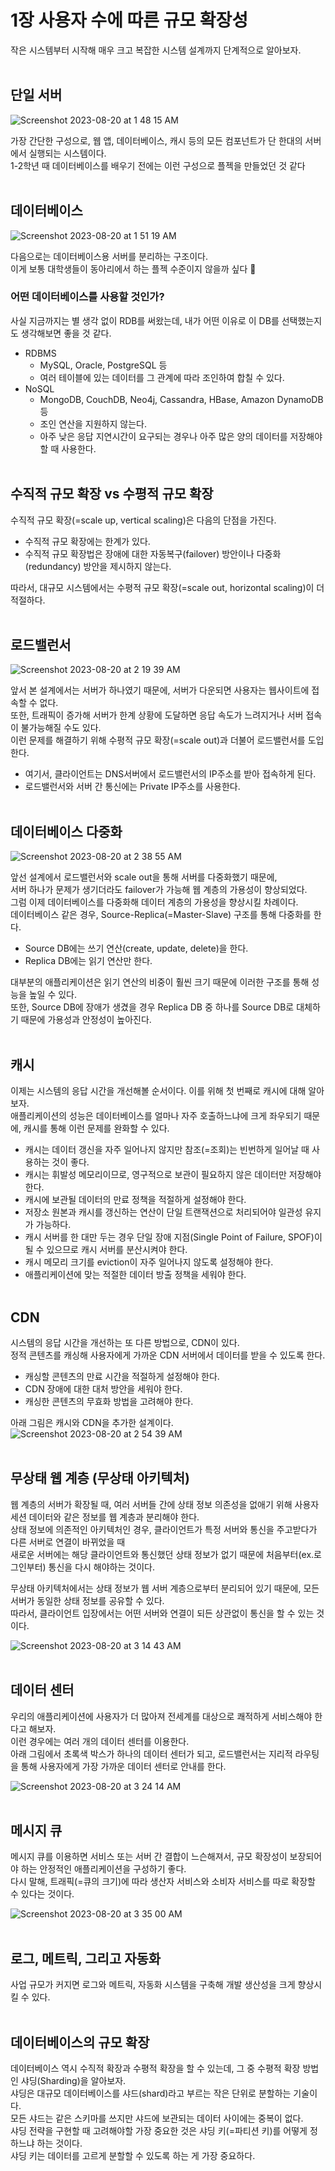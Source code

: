 # 1장 사용자 수에 따른 규모 확장성
작은 시스템부터 시작해 매우 크고 복잡한 시스템 설계까지 단계적으로 알아보자.
<br><br>

## 단일 서버
![Screenshot 2023-08-20 at 1 48 15 AM](https://github.com/Lightieey/2023-system-design-interview-2nd/assets/79203421/0b7e4dc3-1554-4434-9c22-b379418f2cd4)

가장 간단한 구성으로, 웹 앱, 데이터베이스, 캐시 등의 모든 컴포넌트가 단 한대의 서버에서 실행되는 시스템이다.<br>
1-2학년 때 데이터베이스를 배우기 전에는 이런 구성으로 플젝을 만들었던 것 같다
<br><br>

## 데이터베이스
![Screenshot 2023-08-20 at 1 51 19 AM](https://github.com/Lightieey/2023-system-design-interview-2nd/assets/79203421/8eaba7bb-5c6a-4934-ac45-9f06d4418e3d)

다음으로는 데이터베이스용 서버를 분리하는 구조이다. <br>
이게 보통 대학생들이 동아리에서 하는 플젝 수준이지 않을까 싶다 🤔

### 어떤 데이터베이스를 사용할 것인가?
사실 지금까지는 별 생각 없이 RDB를 써왔는데, 내가 어떤 이유로 이 DB를 선택했는지도 생각해보면 좋을 것 같다.
- RDBMS
  - MySQL, Oracle, PostgreSQL 등
  - 여러 테이블에 있는 데이터를 그 관계에 따라 조인하여 합칠 수 있다.
- NoSQL
  - MongoDB, CouchDB, Neo4j, Cassandra, HBase, Amazon DynamoDB 등
  - 조인 연산을 지원하지 않는다.
  - 아주 낮은 응답 지연시간이 요구되는 경우나 아주 많은 양의 데이터를 저장해야 할 때 사용한다.
<br><br>

## 수직적 규모 확장 vs 수평적 규모 확장
수직적 규모 확장(=scale up, vertical scaling)은 다음의 단점을 가진다.
- 수직적 규모 확장에는 한계가 있다.
- 수직적 규모 확장법은 장애에 대한 자동복구(failover) 방안이나 다중화(redundancy) 방안을 제시하지 않는다.

따라서, 대규모 시스템에서는 수평적 규모 확장(=scale out, horizontal scaling)이 더 적절하다.
<br><br>

## 로드밸런서
![Screenshot 2023-08-20 at 2 19 39 AM](https://github.com/Lightieey/2023-system-design-interview-2nd/assets/79203421/f6d1a6f6-0b82-45f4-bc89-f274f17559e0)

앞서 본 설계에서는 서버가 하나였기 때문에, 서버가 다운되면 사용자는 웹사이트에 접속할 수 없다. <br>
또한, 트래픽이 증가해 서버가 한계 상황에 도달하면 응답 속도가 느려지거나 서버 접속이 불가능해질 수도 있다. <br>
이런 문제를 해결하기 위해 수평적 규모 확장(=scale out)과 더불어 로드밸런서를 도입한다.
* 여기서, 클라이언트는 DNS서버에서 로드밸런서의 IP주소를 받아 접속하게 된다.
* 로드밸런서와 서버 간 통신에는 Private IP주소를 사용한다.
<br><br>

## 데이터베이스 다중화
![Screenshot 2023-08-20 at 2 38 55 AM](https://github.com/Lightieey/2023-system-design-interview-2nd/assets/79203421/c4b63046-e1d5-44ca-9e20-14fd778cb659)

앞선 설계에서 로드밸런서와 scale out을 통해 서버를 다중화했기 때문에, <br>
서버 하나가 문제가 생기더라도 failover가 가능해 웹 계층의 가용성이 향상되었다.<br>
그럼 이제 데이터베이스를 다중화해 데이터 계층의 가용성을 향상시킬 차례이다.<br>
데이터베이스 같은 경우, Source-Replica(=Master-Slave) 구조를 통해 다중화를 한다.
- Source DB에는 쓰기 연산(create, update, delete)을 한다.
- Replica DB에는 읽기 연산만 한다.

대부분의 애플리케이션은 읽기 연산의 비중이 훨씬 크기 때문에 이러한 구조를 통해 성능을 높일 수 있다.<br>
또한, Source DB에 장애가 생겼을 경우 Replica DB 중 하나를 Source DB로 대체하기 때문에 가용성과 안정성이 높아진다. 
<br><br>

## 캐시
이제는 시스템의 응답 시간을 개선해볼 순서이다. 이를 위해 첫 번째로 캐시에 대해 알아보자.<br>
애플리케이션의 성능은 데이터베이스를 얼마나 자주 호출하느냐에 크게 좌우되기 때문에, 캐시를 통해 이런 문제를 완화할 수 있다.
- 캐시는 데이터 갱신을 자주 일어나지 않지만 참조(=조회)는 빈번하게 일어날 때 사용하는 것이 좋다.
- 캐시는 휘발성 메모리이므로, 영구적으로 보관이 필요하지 않은 데이터만 저장해야 한다.
- 캐시에 보관될 데이터의 만료 정책을 적절하게 설정해야 한다.
- 저장소 원본과 캐시를 갱신하는 연산이 단일 트랜잭션으로 처리되어야 일관성 유지가 가능하다.
- 캐시 서버를 한 대만 두는 경우 단일 장애 지점(Single Point of Failure, SPOF)이 될 수 있으므로 캐시 서버를 분산시켜야 한다.
- 캐시 메모리 크기를 eviction이 자주 일어나지 않도록 설정해야 한다.
- 애플리케이션에 맞는 적절한 데이터 방출 정책을 세워야 한다.
<br><br>

## CDN
시스템의 응답 시간을 개선하는 또 다른 방법으로, CDN이 있다. <br>
정적 콘텐츠를 캐싱해 사용자에게 가까운 CDN 서버에서 데이터를 받을 수 있도록 한다. 
- 캐싱할 콘텐츠의 만료 시간을 적절하게 설정해야 한다.
- CDN 장애에 대한 대처 방안을 세워야 한다.
- 캐싱한 콘텐츠의 무효화 방법을 고려해야 한다.

아래 그림은 캐시와 CDN을 추가한 설계이다.<br>
![Screenshot 2023-08-20 at 2 54 39 AM](https://github.com/Lightieey/2023-system-design-interview-2nd/assets/79203421/c33af34b-638c-4fb2-a811-0373863f9887)
<br><br>

## 무상태 웹 계층 (무상태 아키텍처)
웹 계층의 서버가 확장될 때, 여러 서버들 간에 상태 정보 의존성을 없애기 위해 사용자 세션 데이터와 같은 정보를 웹 계층과 분리해야 한다.<br>
상태 정보에 의존적인 아키텍처인 경우, 클라이언트가 특정 서버와 통신을 주고받다가 다른 서버로 연결이 바뀌었을 때<br>
새로운 서버에는 해당 클라이언트와 통신했던 상태 정보가 없기 때문에 처음부터(ex.로그인부터) 통신을 다시 해야하는 것이다.

무상태 아키텍처에서는 상태 정보가 웹 서버 계층으로부터 분리되어 있기 때문에, 모든 서버가 동일한 상태 정보를 공유할 수 있다. <br>
따라서, 클라이언트 입장에서는 어떤 서버와 연결이 되든 상관없이 통신을 할 수 있는 것이다.

![Screenshot 2023-08-20 at 3 14 43 AM](https://github.com/Lightieey/2023-system-design-interview-2nd/assets/79203421/2f4bce17-e2c3-4832-bf79-4682802a6f01)
<br><br>

## 데이터 센터
우리의 애플리케이션에 사용자가 더 많아져 전세계를 대상으로 쾌적하게 서비스해야 한다고 해보자.<br>
이런 경우에는 여러 개의 데이터 센터를 이용한다.<br>
아래 그림에서 초록색 박스가 하나의 데이터 센터가 되고, 로드밸런서는 지리적 라우팅을 통해 사용자에게 가장 가까운 데이터 센터로 안내를 한다.

![Screenshot 2023-08-20 at 3 24 14 AM](https://github.com/Lightieey/2023-system-design-interview-2nd/assets/79203421/96752b51-2814-479e-ac55-ac7471f5670e)
<br><br>

## 메시지 큐
메시지 큐를 이용하면 서비스 또는 서버 간 결합이 느슨해져서, 규모 확장성이 보장되어야 하는 안정적인 애플리케이션을 구성하기 좋다.<br>
다시 말해, 트래픽(=큐의 크기)에 따라 생산자 서비스와 소비자 서비스를 따로 확장할 수 있다는 것이다.

![Screenshot 2023-08-20 at 3 35 00 AM](https://github.com/Lightieey/2023-system-design-interview-2nd/assets/79203421/a7fc2806-84a7-4e17-824f-7b0a873bede2)
<br><br>

## 로그, 메트릭, 그리고 자동화
사업 규모가 커지면 로그와 메트릭, 자동화 시스템을 구축해 개발 생산성을 크게 향상시킬 수 있다.
<br><br>

## 데이터베이스의 규모 확장
데이터베이스 역시 수직적 확장과 수평적 확장을 할 수 있는데, 그 중 수평적 확장 방법인 샤딩(Sharding)을 알아보자.<br>
샤딩은 대규모 데이터베이스를 샤드(shard)라고 부르는 작은 단위로 분할하는 기술이다.<br>
모든 샤드는 같은 스키마를 쓰지만 샤드에 보관되는 데이터 사이에는 중복이 없다.<br>
샤딩 전략을 구현할 때 고려해야할 가장 중요한 것은 샤딩 키(=파티션 키)를 어떻게 정하느냐 하는 것이다.<br>
샤딩 키는 데이터를 고르게 분할할 수 있도록 하는 게 가장 중요하다.<br>


